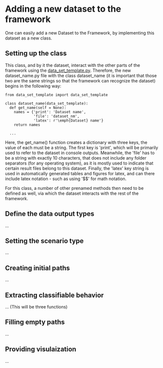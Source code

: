 # Adding a new dataset to the framework
One can easily add a new Dataset to the Framework, by implementing this dataset as a new class. 

## Setting up the class

This class, and by it the dataset, interact with the other parts of the framework using the [data_set_template.py](https://github.com/julianschumann/General-Framework/blob/main/Framework/Data_sets/data_set_template.py). Therefore, the new dataset_name.py file with the class dataset_name (it is important that those two are the same strings so that the framework can recognize the dataset) begins in the following way:
```
from data_set_template import data_set_template

class dataset_name(data_set_template):
  def get_name(self = None):
    names = {'print': 'Dataset name',
             'file': 'dataset_nm',
             'latex': r'\emph{Dataset} name'}
    return names

  ...
```

Here, the get_name() function creates a dictionary with three keys, the value of each must be a string. The first key is 'print', which will be primarily used to refer to the dataset in console outputs.
Meanwhile, the 'file' has to be a string with exactly 10 characters, that does not include any folder separators (for any operating system), as it is mostly used to indicate that certain result files belong to this dataset. Finally, the 'latex' key string is used in automatically generated tables and figures for latex, and can there include latex notation - such as using '$$' for math notation.  

For this class, a number of other prenamed methods then need to be defined as well, via which the dataset interacts with the rest of the framework.

## Define the data output types
...

## Setting the scenario type
...

## Creating initial paths
...

## Extracting classifiable behavior
... (This will be three functions)

## Filling empty paths
...

## Providing visulaization
...
